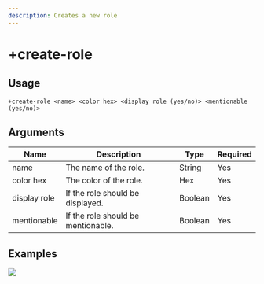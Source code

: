 ```yaml
---
description: Creates a new role
---
```


# +create-role

## Usage

```
+create-role <name> <color hex> <display role (yes/no)> <mentionable (yes/no)>
```

## Arguments

| Name         | Description                        | Type    | Required |
| ------------ | ---------------------------------- | ------- | -------- |
| name         | The name of the role.              | String  | Yes      |
| color hex    | The color of the role.             | Hex     | Yes      |
| display role | If the role should be displayed.   | Boolean | Yes      |
| mentionable  | If the role should be mentionable. | Boolean | Yes      |

## Examples

![](https://tawk.link/60e18ecd649e0a0a5cca7167/kb/attachments/VQeda\_YtIA.jpg)

